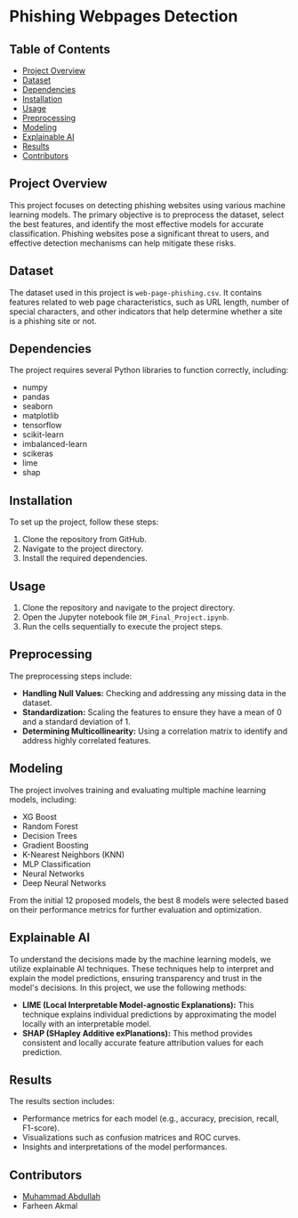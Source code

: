
# Phishing Webpages Detection

## Table of Contents
- [Project Overview](#project-overview)
- [Dataset](#dataset)
- [Dependencies](#dependencies)
- [Installation](#installation)
- [Usage](#usage)
- [Preprocessing](#preprocessing)
- [Modeling](#modeling)
- [Explainable AI](#explainable-ai)
- [Results](#results)
- [Contributors](#contributors)

## Project Overview
This project focuses on detecting phishing websites using various machine learning models. The primary objective is to preprocess the dataset, select the best features, and identify the most effective models for accurate classification. Phishing websites pose a significant threat to users, and effective detection mechanisms can help mitigate these risks.

## Dataset
The dataset used in this project is `web-page-phishing.csv`. It contains features related to web page characteristics, such as URL length, number of special characters, and other indicators that help determine whether a site is a phishing site or not.

## Dependencies
The project requires several Python libraries to function correctly, including:
- numpy
- pandas
- seaborn
- matplotlib
- tensorflow
- scikit-learn
- imbalanced-learn
- scikeras
- lime
- shap

## Installation
To set up the project, follow these steps:
1. Clone the repository from GitHub.
2. Navigate to the project directory.
3. Install the required dependencies.

## Usage
1. Clone the repository and navigate to the project directory.
2. Open the Jupyter notebook file `DM_Final_Project.ipynb`.
3. Run the cells sequentially to execute the project steps.

## Preprocessing
The preprocessing steps include:
- **Handling Null Values:** Checking and addressing any missing data in the dataset.
- **Standardization:** Scaling the features to ensure they have a mean of 0 and a standard deviation of 1.
- **Determining Multicollinearity:** Using a correlation matrix to identify and address highly correlated features.

## Modeling
The project involves training and evaluating multiple machine learning models, including:
- XG Boost
- Random Forest
- Decision Trees
- Gradient Boosting
- K-Nearest Neighbors (KNN)
- MLP Classification
- Neural Networks
- Deep Neural Networks

From the initial 12 proposed models, the best 8 models were selected based on their performance metrics for further evaluation and optimization.

## Explainable AI 
To understand the decisions made by the machine learning models, we utilize explainable AI techniques. These techniques help to interpret and explain the model predictions, ensuring transparency and trust in the model's decisions. In this project, we use the following methods: 
- **LIME (Local Interpretable Model-agnostic Explanations):** This technique explains individual predictions by approximating the model locally with an interpretable model. 
- **SHAP (SHapley Additive exPlanations):** This method provides consistent and locally accurate feature attribution values for each prediction.

## Results
The results section includes:
- Performance metrics for each model (e.g., accuracy, precision, recall, F1-score).
- Visualizations such as confusion matrices and ROC curves.
- Insights and interpretations of the model performances.

## Contributors
- [Muhammad Abdullah](https://github.com/Mabdullahatif)
- Farheen Akmal

